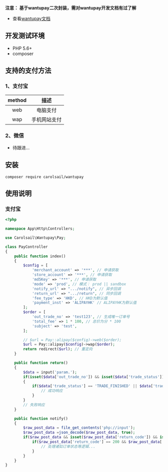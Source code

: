 **注意： 基于wantupay二次封装，需对wantupay开发文档有过了解**
- 查看[wantupay文档](https://github.com/carolsail/wantupay)

## 开发测试环境
- PHP 5.6+
- composer

## 支持的支付方法
### 1、支付宝

|  method   |   描述       |
| :-------: | :-------:   |
|  web      | 电脑支付     |
|  wap      | 手机网站支付 |

### 2、微信
- 待跟进...

## 安装
```shell
composer require carolsail/wantupay
```

## 使用说明

### 支付宝
```php
<?php

namespace App\Http\Controllers;

use Carolsail\Wantupay\Pay;

class PayController
{
    public function index()
    {
        $config = [
            'merchant_account' => '***', // 申请获取
            'store_account' => '***', // 申请获取
            'md5Key' => '***', // 申请获取
            'mode' => 'prod', // 模式： prod || sandbox
            'notify_url' => ".../notify", // 异步回调
            'return_url' => ".../return", // 同步回调
            'fee_type' => 'HKD', // HKD为默认值
            'payment_inst' => 'ALIPAYHK' // ALIPAYHK为默认值
        ];
        $order = [
            'out_trade_no' => 'test123', // 生成唯一订单号
            'total_fee' => 1 * 100, // 总价为分 * 100
            'subject' => 'test',
        ];

        // $url = Pay::alipay($config)->web($order);
        $url = Pay::alipay($config)->wap($order);
        return redirect($url); // 重定向
    }

    public function return()
    {
        $data = input('param.');
        if(isset($data['out_trade_no']) && isset($data['trade_status']))
        {
            if($data['trade_status'] == 'TRADE_FINISHED' || $data['trade_status'] == 'TRADE_SUCCESS') {
                // 成功响应
            }
        }
        // 失败响应
    }

    public function notify()
    {
        $raw_post_data = file_get_contents('php://input');
        $raw_post_data =json_decode($raw_post_data, true);
        if($raw_post_data && isset($raw_post_data['return_code']) && isset($raw_post_data['trade_status']) && !empty($raw_post_data['out_trade_no']) ){
            if($raw_post_data['return_code'] == 200 && $raw_post_data['trade_status'] == 'SUCCESS' ){
                // 处理诸如订单状态等逻辑...
            }
        }
    }
}
```
